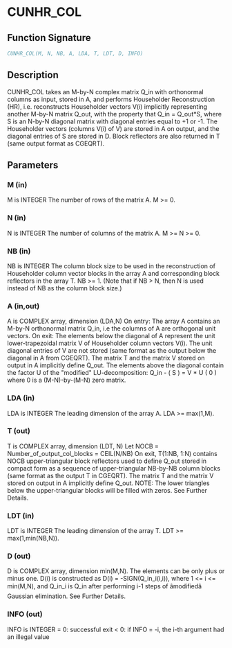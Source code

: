 # CUNHR_COL

## Function Signature

```fortran
CUNHR_COL(M, N, NB, A, LDA, T, LDT, D, INFO)
```

## Description


  CUNHR_COL takes an M-by-N complex matrix Q_in with orthonormal columns
  as input, stored in A, and performs Householder Reconstruction (HR),
  i.e. reconstructs Householder vectors V(i) implicitly representing
  another M-by-N matrix Q_out, with the property that Q_in = Q_out*S,
  where S is an N-by-N diagonal matrix with diagonal entries
  equal to +1 or -1. The Householder vectors (columns V(i) of V) are
  stored in A on output, and the diagonal entries of S are stored in D.
  Block reflectors are also returned in T
  (same output format as CGEQRT).

## Parameters

### M (in)

M is INTEGER The number of rows of the matrix A. M >= 0.

### N (in)

N is INTEGER The number of columns of the matrix A. M >= N >= 0.

### NB (in)

NB is INTEGER The column block size to be used in the reconstruction of Householder column vector blocks in the array A and corresponding block reflectors in the array T. NB >= 1. (Note that if NB > N, then N is used instead of NB as the column block size.)

### A (in,out)

A is COMPLEX array, dimension (LDA,N) On entry: The array A contains an M-by-N orthonormal matrix Q_in, i.e the columns of A are orthogonal unit vectors. On exit: The elements below the diagonal of A represent the unit lower-trapezoidal matrix V of Householder column vectors V(i). The unit diagonal entries of V are not stored (same format as the output below the diagonal in A from CGEQRT). The matrix T and the matrix V stored on output in A implicitly define Q_out. The elements above the diagonal contain the factor U of the "modified" LU-decomposition: Q_in - ( S ) = V * U ( 0 ) where 0 is a (M-N)-by-(M-N) zero matrix.

### LDA (in)

LDA is INTEGER The leading dimension of the array A. LDA >= max(1,M).

### T (out)

T is COMPLEX array, dimension (LDT, N) Let NOCB = Number_of_output_col_blocks = CEIL(N/NB) On exit, T(1:NB, 1:N) contains NOCB upper-triangular block reflectors used to define Q_out stored in compact form as a sequence of upper-triangular NB-by-NB column blocks (same format as the output T in CGEQRT). The matrix T and the matrix V stored on output in A implicitly define Q_out. NOTE: The lower triangles below the upper-triangular blocks will be filled with zeros. See Further Details.

### LDT (in)

LDT is INTEGER The leading dimension of the array T. LDT >= max(1,min(NB,N)).

### D (out)

D is COMPLEX array, dimension min(M,N). The elements can be only plus or minus one. D(i) is constructed as D(i) = -SIGN(Q_in_i(i,i)), where 1 <= i <= min(M,N), and Q_in_i is Q_in after performing i-1 steps of âmodifiedâ Gaussian elimination. See Further Details.

### INFO (out)

INFO is INTEGER = 0: successful exit < 0: if INFO = -i, the i-th argument had an illegal value

